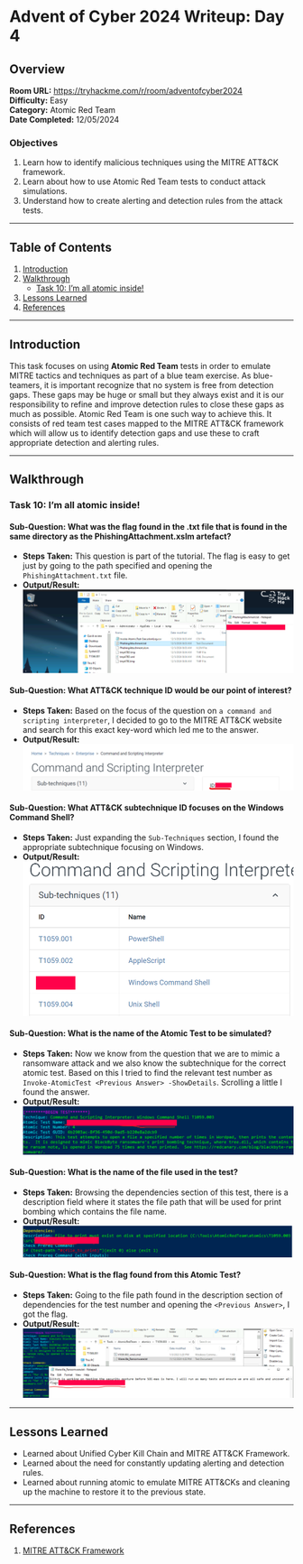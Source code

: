 # Advent of Cyber 2024 Writeup: Day 4

## Overview
**Room URL:** https://tryhackme.com/r/room/adventofcyber2024 \
**Difficulty:** Easy\
**Category:** Atomic Red Team\
**Date Completed:** 12/05/2024

### Objectives
1. Learn how to identify malicious techniques using the MITRE ATT&CK framework.
2. Learn about how to use Atomic Red Team tests to conduct attack simulations.
3. Understand how to create alerting and detection rules from the attack tests.

---

## Table of Contents
1. [Introduction](#introduction)  
2. [Walkthrough](#walkthrough)  
   - [Task 10:  I’m all atomic inside!](#task-10-im-all-atomic-inside)  
3. [Lessons Learned](#lessons-learned)  
4. [References](#references)

---

## Introduction
This task focuses on using **Atomic Red Team** tests in order to emulate MITRE tactics and techniques as part of a blue team exercise. As blue-teamers, it is important recognize that no system is free from detection gaps. These gaps may be huge or small but they always exist and it is our responsibility to refine and improve detection rules to close these gaps as much as possible. Atomic Red Team is one such way to achieve this. It consists of red team test cases mapped to the MITRE ATT&CK framework which will allow us to identify detection gaps and use these to craft appropriate detection and alerting rules.

---

## Walkthrough

### Task 10: I’m all atomic inside!

#### Sub-Question: What was the flag found in the .txt file that is found in the same directory as the PhishingAttachment.xslm artefact?
  - **Steps Taken:** This question is part of the tutorial. The flag is easy to get just by going to the path specified and opening the `PhishingAttachment.txt` file.
  - **Output/Result:**  
      ![Screenshot](../screenshots/day4/q1.png)  

#### Sub-Question: What ATT&CK technique ID would be our point of interest?
  - **Steps Taken:** Based on the focus of the question on `a command and scripting interpreter`, I decided to go to the MITRE ATT&CK website and search for this exact key-word which led me to the answer.
  - **Output/Result:**  
      ![Screenshot](../screenshots/day4/q2.png)  

#### Sub-Question: What ATT&CK subtechnique ID focuses on the Windows Command Shell?
  - **Steps Taken:** Just expanding the `Sub-Techniques` section, I found the appropriate subtechnique focusing on Windows.
  - **Output/Result:**  
      ![Screenshot](../screenshots/day4/q3.png)  

#### Sub-Question: What is the name of the Atomic Test to be simulated?
  - **Steps Taken:** Now we know from the question that we are to mimic a ransomware attack and we also know the subtechnique for the correct atomic test. Based on this I tried to find the relevant test number as `Invoke-AtomicTest <Previous Answer> -ShowDetails`. Scrolling a little I found the answer.
  - **Output/Result:**  
      ![Screenshot](../screenshots/day4/q4.png)  


#### Sub-Question: What is the name of the file used in the test?
  - **Steps Taken:** Browsing the dependencies section of this test, there is a description field where it states the file path that will be used for print bombing which contains the file name.
  - **Output/Result:**  
      ![Screenshot](../screenshots/day4/q5.png)  

#### Sub-Question: What is the flag found from this Atomic Test?
  - **Steps Taken:** Going to the file path found in the description section of dependencies for the test number and opening the `<Previous Answer>`, I got the flag.
  - **Output/Result:**  
      ![Screenshot](../screenshots/day4/q6.png)  

---

## Lessons Learned
- Learned about Unified Cyber Kill Chain and MITRE ATT&CK Framework. 
- Learned about the need for constantly updating alerting and detection rules.
- Learned about running atomic to emulate MITRE ATT&CKs and cleaning up the machine to restore it to the previous state.  

---

## References
1. [MITRE ATT&CK Framework](https://attack.mitre.org/)
